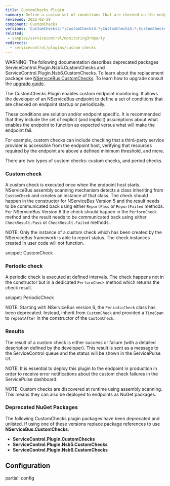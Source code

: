 ```yaml
---
title: CustomChecks Plugin
summary: Define a custom set of conditions that are checked on the endpoint.
reviewed: 2022-02-28
component: CustomChecks
versions: 'CustomChecks3:*;CustomChecks4:*;CustomChecks5:*;CustomChecks6:*'
related:
 - samples/servicecontrol/monitoring3rdparty
redirects:
  - servicecontrol/plugins/custom-checks
---
```


WARNING: The following documentation describes deprecated packages ServiceControl.Plugin.Nsb5.CustomChecks and ServiceControl.Plugin.Nsb6.CustomChecks. To learn about the replacement package see [NServiceBus.CustomChecks](/monitoring/custom-checks). To learn how to upgrade consult the [upgrade guide](/nservicebus/upgrades/nservicebus.customchecks.md).

The CustomChecks Plugin enables custom endpoint monitoring. It allows the developer of an NServiceBus endpoint to define a set of conditions that are checked on endpoint startup or periodically.

These conditions are solution and/or endpoint specific. It is recommended that they include the set of explicit (and implicit) assumptions about what enables the endpoint to function as expected versus what will make the endpoint fail.

For example, custom checks can include checking that a third-party service provider is accessible from the endpoint host, verifying that resources required by the endpoint are above a defined minimum threshold, and more.

There are two types of custom checks: custom checks, and period checks.

### Custom check

A custom check is executed once when the endpoint host starts. NServiceBus assembly scanning mechanism detects a class inheriting from `CustomCheck` and creates an instance of that class. The check should happen in the constructor for NServiceBus Version 5 and the result needs to be communicated back using either `ReportPass` or `ReportFailed` methods. For NServiceBus Version 6 the check should happen in the `PerformCheck` method and the result needs to be communicated back using either `CheckResult.Pass` or `CheckResult.Failed` methods.

NOTE: Only the instance of a custom check which has been created by the NServiceBus framework is able to report status. The check instances created in user code will not function.

snippet: CustomCheck

### Periodic check

A periodic check is executed at defined intervals. The check happens not in the constructor but in a dedicated `PerformCheck` method which returns the check result.

snippet: PeriodicCheck

NOTE: Starting with NServiceBus version 6, the `PeriodicCheck` class has been deprecated. Instead, inherit from `CustomCheck` and provided a `TimeSpan` to `repeatAfter` in the constructor of the `CustomCheck`.

### Results

The result of a custom check is either success or failure (with a detailed description defined by the developer). This result is sent as a message to the ServiceControl queue and the status will be shown in the ServicePulse UI.

NOTE: It is essential to deploy this plugin to the endpoint in production in order to receive error notifications about the custom check failures in the ServicePulse dashboard.

NOTE: Custom checks are discovered at runtime using assembly scanning. This means they can also be deployed to endpoints as NuGet packages.


### Deprecated NuGet Packages

The following CustomChecks plugin packages have been deprecated and unlisted. If using one of these versions replace package references to use **NServiceBus.CustomChecks**.

- **ServiceControl.Plugin.CustomChecks**
- **ServiceControl.Plugin.Nsb5.CustomChecks**
- **ServiceControl.Plugin.Nsb6.CustomChecks**


## Configuration

partial: config

